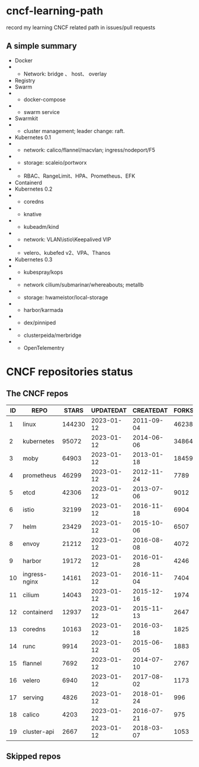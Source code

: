# cncf-learning-path
record my learning CNCF related path in issues/pull requests

## A simple summary
- Docker
- - Network: bridge 、 host、 overlay
- Registry
- Swarm
- - docker-compose
- - swarm service
- Swarmkit
- - cluster management; leader change: raft.
- Kubernetes 0.1
- - network: calico/flannel/macvlan; ingress/nodeport/F5
- - storage: scaleio/portworx
- - RBAC、RangeLimit、HPA、Prometheus、EFK
- Containerd
- Kubernetes 0.2
- - coredns
- - knative
- - kubeadm/kind
- - network: VLAN\istio\Keepalived VIP
- - velero、kubefed v2、VPA、Thanos
- Kubernetes 0.3
- - kubespray/kops
- - network cilium/submarinar/whereabouts; metallb
- - storage: hwameistor/local-storage
- - harbor/karmada
- - dex/pinniped
- - clusterpeida/merbridge
- - OpenTelementry

# CNCF repositories status
<!--START_SECTION:github_repos-->
## The CNCF repos
| ID |     REPO      | STARS  | UPDATEDAT  | CREATEDAT  | FORKSCOUNT |
|----|---------------|--------|------------|------------|------------|
|  1 | linux         | 144230 | 2023-01-12 | 2011-09-04 |      46238 |
|  2 | kubernetes    |  95072 | 2023-01-12 | 2014-06-06 |      34864 |
|  3 | moby          |  64903 | 2023-01-12 | 2013-01-18 |      18459 |
|  4 | prometheus    |  46299 | 2023-01-12 | 2012-11-24 |       7789 |
|  5 | etcd          |  42306 | 2023-01-12 | 2013-07-06 |       9012 |
|  6 | istio         |  32199 | 2023-01-12 | 2016-11-18 |       6904 |
|  7 | helm          |  23429 | 2023-01-12 | 2015-10-06 |       6507 |
|  8 | envoy         |  21212 | 2023-01-12 | 2016-08-08 |       4072 |
|  9 | harbor        |  19172 | 2023-01-12 | 2016-01-28 |       4246 |
| 10 | ingress-nginx |  14161 | 2023-01-12 | 2016-11-04 |       7404 |
| 11 | cilium        |  14043 | 2023-01-12 | 2015-12-16 |       1974 |
| 12 | containerd    |  12937 | 2023-01-12 | 2015-11-13 |       2647 |
| 13 | coredns       |  10163 | 2023-01-12 | 2016-03-18 |       1825 |
| 14 | runc          |   9914 | 2023-01-12 | 2015-06-05 |       1883 |
| 15 | flannel       |   7692 | 2023-01-12 | 2014-07-10 |       2767 |
| 16 | velero        |   6940 | 2023-01-12 | 2017-08-02 |       1173 |
| 17 | serving       |   4826 | 2023-01-12 | 2018-01-24 |        996 |
| 18 | calico        |   4203 | 2023-01-12 | 2016-07-21 |        975 |
| 19 | cluster-api   |   2667 | 2023-01-12 | 2018-03-07 |       1053 |



## Skipped repos
<!--END_SECTION:github_repos-->
